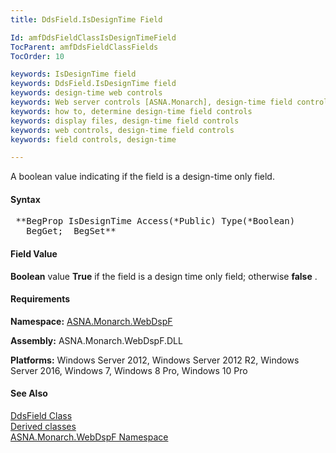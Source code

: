 ```yaml
---
title: DdsField.IsDesignTime Field

Id: amfDdsFieldClassIsDesignTimeField
TocParent: amfDdsFieldClassFields
TocOrder: 10

keywords: IsDesignTime field
keywords: DdsField.IsDesignTime field
keywords: design-time web controls
keywords: Web server controls [ASNA.Monarch], design-time field controls
keywords: how to, determine design-time field controls
keywords: display files, design-time field controls
keywords: web controls, design-time field controls
keywords: field controls, design-time

---
```


A boolean value indicating if the field is a design-time only field.

#### Syntax
<pre class="prettyprint"> **BegProp IsDesignTime Access(*Public) Type(*Boolean)
   BegGet;  BegSet** </pre>

<!--mine -->

#### Field Value
**Boolean** value **True** if the field is a design time only field; otherwise **false** .

#### Requirements
**Namespace:** [ASNA.Monarch.WebDspF](amfWebDspFNamespace.html)

**Assembly:** ASNA.Monarch.WebDspF.DLL

**Platforms:** Windows Server 2012, Windows Server 2012 R2, Windows Server 2016, Windows 7, Windows 8 Pro, Windows 10 Pro

#### See Also
[DdsField Class](amfDdsFieldClass.html) <br clear="none" /> [ Derived classes](amfDdsFieldClassDerivedClasses.html) <br clear="none" />[ ASNA.Monarch.WebDspF Namespace](amfWebDspFNamespace.html)

